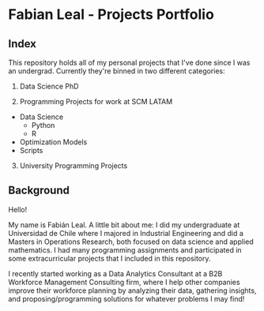 # Fabian Leal -  Projects Portfolio
## Index
This repository holds all of my personal projects that I've done since I was an undergrad. Currently they're binned in two different categories:

1. Data Science PhD

2. Programming Projects for work at SCM LATAM
  - Data Science
    - Python
    - R
 - Optimization Models
 - Scripts

3. University Programming Projects

## Background
Hello!

My name is Fabián Leal. A little bit about me: I did my undergraduate at Universidad de Chile where I majored in Industrial Engineering and did a Masters in Operations Research, both focused on data science and applied mathematics. I had many programming assignments and participated in some extracurricular projects that I included in this repository. 

I recently started working as a Data Analytics Consultant at a B2B Workforce Management Consulting firm, where I help other companies improve their workforce planning by analyzing their data, gathering insights, and proposing/programming solutions for whatever problems I may find! 

